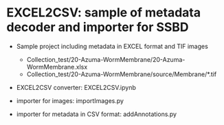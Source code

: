 # EXCEL2CSV: sample of metadata decoder and importer for SSBD

* Sample project including metadata in EXCEL format and TIF images
  * Collection_test/20-Azuma-WormMembrane/20-Azuma-WormMembrane.xlsx
  * Collection_test/20-Azuma-WormMembrane/source/Membrane/*.tif

* EXCEL2CSV converter: EXCEL2CSV.ipynb
* importer for images: importImages.py
* importer for metadata in CSV format: addAnnotations.py

